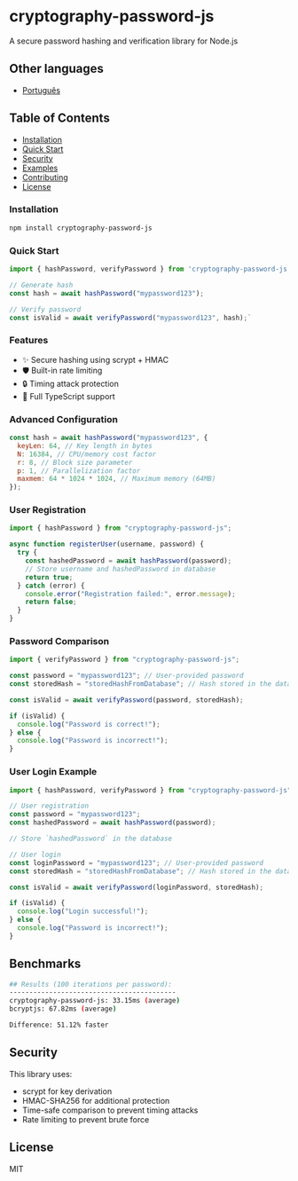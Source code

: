 # cryptography-password-js

A secure password hashing and verification library for Node.js

## Other languages

- [Português](docs/README.pt-BR.md)

## Table of Contents

- [Installation](#installation)
- [Quick Start](#quick-start)
- [Security](#security)
- [Examples](#examples)
- [Contributing](#contributing)
- [License](#license)

### Installation

```bash
npm install cryptography-password-js
```

### Quick Start

```javascript
import { hashPassword, verifyPassword } from 'cryptography-password-js';

// Generate hash
const hash = await hashPassword("mypassword123");

// Verify password
const isValid = await verifyPassword("mypassword123", hash);`
```

### Features

- ✨ Secure hashing using scrypt + HMAC
- 🛡️ Built-in rate limiting
- 🔒 Timing attack protection
- 📝 Full TypeScript support

### Advanced Configuration

```javascript
const hash = await hashPassword("mypassword123", {
  keyLen: 64, // Key length in bytes
  N: 16384, // CPU/memory cost factor
  r: 8, // Block size parameter
  p: 1, // Parallelization factor
  maxmem: 64 * 1024 * 1024, // Maximum memory (64MB)
});
```

### User Registration

```javascript
import { hashPassword } from "cryptography-password-js";

async function registerUser(username, password) {
  try {
    const hashedPassword = await hashPassword(password);
    // Store username and hashedPassword in database
    return true;
  } catch (error) {
    console.error("Registration failed:", error.message);
    return false;
  }
}
```

### Password Comparison

```javascript
import { verifyPassword } from "cryptography-password-js";

const password = "mypassword123"; // User-provided password
const storedHash = "storedHashFromDatabase"; // Hash stored in the database

const isValid = await verifyPassword(password, storedHash);

if (isValid) {
  console.log("Password is correct!");
} else {
  console.log("Password is incorrect!");
}
```

### User Login Example

```javascript
import { hashPassword, verifyPassword } from "cryptography-password-js";

// User registration
const password = "mypassword123";
const hashedPassword = await hashPassword(password);

// Store `hashedPassword` in the database

// User login
const loginPassword = "mypassword123"; // User-provided password
const storedHash = "storedHashFromDatabase"; // Hash stored in the database

const isValid = await verifyPassword(loginPassword, storedHash);

if (isValid) {
  console.log("Login successful!");
} else {
  console.log("Password is incorrect!");
}
```

## Benchmarks

```bash
## Results (100 iterations per password):
------------------------------------------
cryptography-password-js: 33.15ms (average)
bcryptjs: 67.82ms (average)

Difference: 51.12% faster
```

## Security

This library uses:

- scrypt for key derivation
- HMAC-SHA256 for additional protection
- Time-safe comparison to prevent timing attacks
- Rate limiting to prevent brute force

## License

MIT
